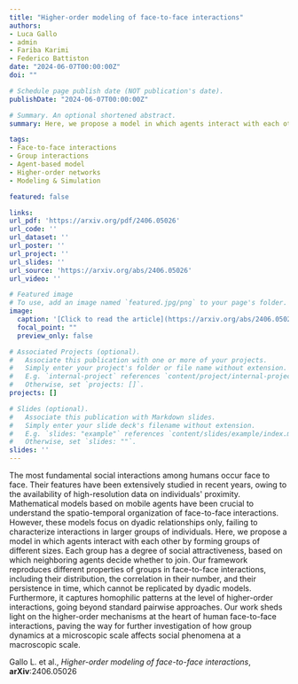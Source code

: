 ```yaml
---
title: "Higher-order modeling of face-to-face interactions"
authors:
- Luca Gallo
- admin
- Fariba Karimi
- Federico Battiston
date: "2024-06-07T00:00:00Z"
doi: ""

# Schedule page publish date (NOT publication's date).
publishDate: "2024-06-07T00:00:00Z"

# Summary. An optional shortened abstract.
summary: Here, we propose a model in which agents interact with each other by forming groups of different sizes.

tags:
- Face-to-face interactions
- Group interactions
- Agent-based model
- Higher-order networks
- Modeling & Simulation

featured: false

links:
url_pdf: 'https://arxiv.org/pdf/2406.05026'
url_code: ''
url_dataset: ''
url_poster: ''
url_project: ''
url_slides: ''
url_source: 'https://arxiv.org/abs/2406.05026'
url_video: ''

# Featured image
# To use, add an image named `featured.jpg/png` to your page's folder. 
image:
  caption: '[Click to read the article](https://arxiv.org/abs/2406.05026)'
  focal_point: ""
  preview_only: false

# Associated Projects (optional).
#   Associate this publication with one or more of your projects.
#   Simply enter your project's folder or file name without extension.
#   E.g. `internal-project` references `content/project/internal-project/index.md`.
#   Otherwise, set `projects: []`.
projects: []

# Slides (optional).
#   Associate this publication with Markdown slides.
#   Simply enter your slide deck's filename without extension.
#   E.g. `slides: "example"` references `content/slides/example/index.md`.
#   Otherwise, set `slides: ""`.
slides: ''
---
```

The most fundamental social interactions among humans occur face to face. Their features have been extensively studied in recent years, owing to the availability of high-resolution data on individuals' proximity. Mathematical models based on mobile agents have been crucial to understand the spatio-temporal organization of face-to-face interactions. However, these models focus on dyadic relationships only, failing to characterize interactions in larger groups of individuals. Here, we propose a model in which agents interact with each other by forming groups of different sizes. Each group has a degree of social attractiveness, based on which neighboring agents decide whether to join. Our framework reproduces different properties of groups in face-to-face interactions, including their distribution, the correlation in their number, and their persistence in time, which cannot be replicated by dyadic models. Furthermore, it captures homophilic patterns at the level of higher-order interactions, going beyond standard pairwise approaches. Our work sheds light on the higher-order mechanisms at the heart of human face-to-face interactions, paving the way for further investigation of how group dynamics at a microscopic scale affects social phenomena at a macroscopic scale.

Gallo L. et al., *Higher-order modeling of face-to-face interactions*, **arXiv**:2406.05026
